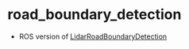 # road_boundary_detection
* ROS version of [LidarRoadBoundaryDetection](https://github.com/wangguojun2018/LidarRoadBoundaryDetection)